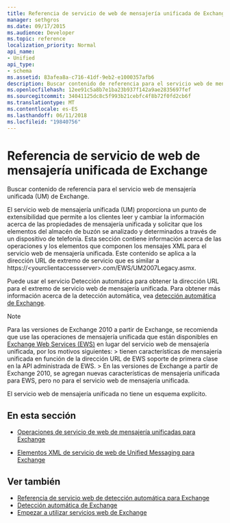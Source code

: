 ```yaml
---
title: Referencia de servicio de web de mensajería unificada de Exchange
manager: sethgros
ms.date: 09/17/2015
ms.audience: Developer
ms.topic: reference
localization_priority: Normal
api_name:
- Unified
api_type:
- schema
ms.assetid: 83afea8a-c716-41df-9eb2-e1000357afb6
description: Buscar contenido de referencia para el servicio web de mensajería unificada (UM) de Exchange.
ms.openlocfilehash: 12ee91c5a8b7e1ba23b937f142a9ae2835697fef
ms.sourcegitcommit: 34041125dc8c5f993b21cebfc4f8b72f0fd2cb6f
ms.translationtype: MT
ms.contentlocale: es-ES
ms.lasthandoff: 06/11/2018
ms.locfileid: "19840756"
---
```

# <a name="unified-messaging-web-service-reference-for-exchange"></a>Referencia de servicio de web de mensajería unificada de Exchange

Buscar contenido de referencia para el servicio web de mensajería unificada (UM) de Exchange.
  
El servicio web de mensajería unificada (UM) proporciona un punto de extensibilidad que permite a los clientes leer y cambiar la información acerca de las propiedades de mensajería unificada y solicitar que los elementos del almacén de buzón se analizado y determinados a través de un dispositivo de telefonía. Esta sección contiene información acerca de las operaciones y los elementos que componen los mensajes XML para el servicio web de mensajería unificada. Este contenido se aplica a la dirección URL de extremo de servicio que es similar a https://\<yourclientaccessserver\>.com/EWS/UM2007Legacy.asmx. 
  
Puede usar el servicio Detección automática para obtener la dirección URL para el extremo de servicio web de mensajería unificada. Para obtener más información acerca de la detección automática, vea [detección automática de Exchange](../exchange-web-services/autodiscover-for-exchange.md).
  
> [!NOTE]
>  Para las versiones de Exchange 2010 a partir de Exchange, se recomienda que use las operaciones de mensajería unificada que están disponibles en [Exchange Web Services (EWS)](http://msdn.microsoft.com/library/60285497-0c4e-4e51-84e1-34dd6d89a5d8%28Office.15%29.aspx) en lugar del servicio web de mensajería unificada, por los motivos siguientes: > tienen características de mensajería unificada en función de la dirección URL de EWS soporte de primera clase en la API administrada de EWS. > En las versiones de Exchange a partir de Exchange 2010, se agregan nuevas características de mensajería unificada para EWS, pero no para el servicio web de mensajería unificada. 
  
El servicio web de mensajería unificada no tiene un esquema explícito.
  
## <a name="in-this-section"></a>En esta sección
<a name="bk_InThisSection"> </a>

- [Operaciones de servicio de web de mensajería unificadas para Exchange](unified-messaging-web-service-operations-for-exchange.md)
    
- [Elementos XML de servicio de web de Unified Messaging para Exchange](unified-messaging-web-service-xml-elements-for-exchange.md)
    
## <a name="see-also"></a>Ver también

- [Referencia de servicio web de detección automática para Exchange](autodiscover-web-service-reference-for-exchange.md)
- [Detección automática de Exchange](../exchange-web-services/autodiscover-for-exchange.md)
- [Empezar a utilizar servicios web de Exchange](../exchange-web-services/start-using-web-services-in-exchange.md)
    

